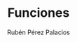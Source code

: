 ---
title: "Funciones"
year: 2020
thumbnail: "assets/img/Logo-ommgto.png"
topic: "Álgebra"
file: "assets/pdf/Funciones.pdf"
author: "Rubén Pérez Palacios"
level: "Intermedio"
alttext: "¿Esto funciona?"
---